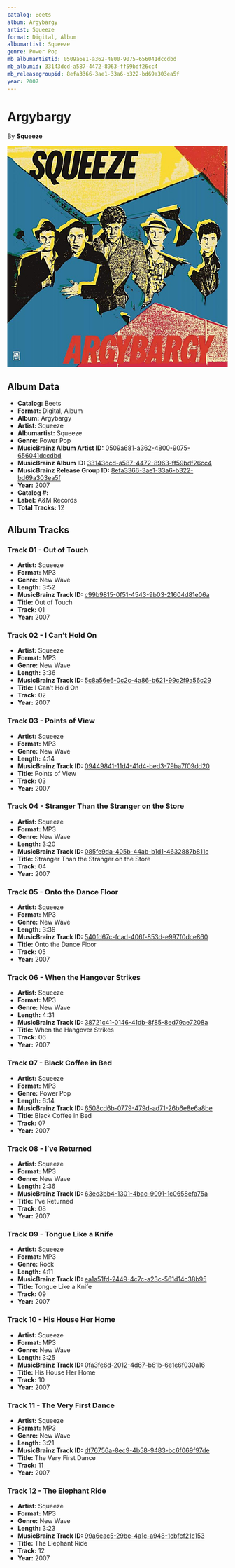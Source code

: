 ```yaml
---
catalog: Beets
album: Argybargy
artist: Squeeze
format: Digital, Album
albumartist: Squeeze
genre: Power Pop
mb_albumartistid: 0509a681-a362-4800-9075-656041dccdbd
mb_albumid: 33143dcd-a587-4472-8963-ff59bdf26cc4
mb_releasegroupid: 8efa3366-3ae1-33a6-b322-bd69a303ea5f
year: 2007
---
```


# Argybargy

By **Squeeze**

![](../../assets/beetscovers/Squeeze-Argybargy.jpg)

## Album Data

- **Catalog:** Beets
- **Format:** Digital, Album
- **Album:** Argybargy
- **Artist:** Squeeze
- **Albumartist:** Squeeze
- **Genre:** Power Pop
- **MusicBrainz Album Artist ID:** [0509a681-a362-4800-9075-656041dccdbd](https://musicbrainz.org/artist/0509a681-a362-4800-9075-656041dccdbd)
- **MusicBrainz Album ID:** [33143dcd-a587-4472-8963-ff59bdf26cc4](https://musicbrainz.org/release/33143dcd-a587-4472-8963-ff59bdf26cc4)
- **MusicBrainz Release Group ID:** [8efa3366-3ae1-33a6-b322-bd69a303ea5f](https://musicbrainz.org/release-group/8efa3366-3ae1-33a6-b322-bd69a303ea5f)
- **Year:** 2007
- **Catalog #:** 
- **Label:** A&M Records
- **Total Tracks:** 12

## Album Tracks

### Track 01 - Out of Touch

- **Artist:** Squeeze
- **Format:** MP3
- **Genre:** New Wave
- **Length:** 3:52
- **MusicBrainz Track ID:** [c99b9815-0f51-4543-9b03-21604d81e06a](https://musicbrainz.org/recording/c99b9815-0f51-4543-9b03-21604d81e06a)
- **Title:** Out of Touch
- **Track:** 01
- **Year:** 2007

### Track 02 - I Can’t Hold On

- **Artist:** Squeeze
- **Format:** MP3
- **Genre:** New Wave
- **Length:** 3:36
- **MusicBrainz Track ID:** [5c8a56e6-0c2c-4a86-b621-99c2f9a56c29](https://musicbrainz.org/recording/5c8a56e6-0c2c-4a86-b621-99c2f9a56c29)
- **Title:** I Can’t Hold On
- **Track:** 02
- **Year:** 2007

### Track 03 - Points of View

- **Artist:** Squeeze
- **Format:** MP3
- **Genre:** New Wave
- **Length:** 4:14
- **MusicBrainz Track ID:** [09449841-11d4-41d4-bed3-79ba7f09dd20](https://musicbrainz.org/recording/09449841-11d4-41d4-bed3-79ba7f09dd20)
- **Title:** Points of View
- **Track:** 03
- **Year:** 2007

### Track 04 - Stranger Than the Stranger on the Store

- **Artist:** Squeeze
- **Format:** MP3
- **Genre:** New Wave
- **Length:** 3:20
- **MusicBrainz Track ID:** [085fe9da-405b-44ab-b1d1-4632887b811c](https://musicbrainz.org/recording/085fe9da-405b-44ab-b1d1-4632887b811c)
- **Title:** Stranger Than the Stranger on the Store
- **Track:** 04
- **Year:** 2007

### Track 05 - Onto the Dance Floor

- **Artist:** Squeeze
- **Format:** MP3
- **Genre:** New Wave
- **Length:** 3:39
- **MusicBrainz Track ID:** [540fd67c-fcad-406f-853d-e997f0dce860](https://musicbrainz.org/recording/540fd67c-fcad-406f-853d-e997f0dce860)
- **Title:** Onto the Dance Floor
- **Track:** 05
- **Year:** 2007

### Track 06 - When the Hangover Strikes

- **Artist:** Squeeze
- **Format:** MP3
- **Genre:** New Wave
- **Length:** 4:31
- **MusicBrainz Track ID:** [38721c41-0146-41db-8f85-8ed79ae7208a](https://musicbrainz.org/recording/38721c41-0146-41db-8f85-8ed79ae7208a)
- **Title:** When the Hangover Strikes
- **Track:** 06
- **Year:** 2007

### Track 07 - Black Coffee in Bed

- **Artist:** Squeeze
- **Format:** MP3
- **Genre:** Power Pop
- **Length:** 6:14
- **MusicBrainz Track ID:** [6508cd6b-0779-479d-ad71-26b6e8e6a8be](https://musicbrainz.org/recording/6508cd6b-0779-479d-ad71-26b6e8e6a8be)
- **Title:** Black Coffee in Bed
- **Track:** 07
- **Year:** 2007

### Track 08 - I’ve Returned

- **Artist:** Squeeze
- **Format:** MP3
- **Genre:** New Wave
- **Length:** 2:36
- **MusicBrainz Track ID:** [63ec3bb4-1301-4bac-9091-1c0658efa75a](https://musicbrainz.org/recording/63ec3bb4-1301-4bac-9091-1c0658efa75a)
- **Title:** I’ve Returned
- **Track:** 08
- **Year:** 2007

### Track 09 - Tongue Like a Knife

- **Artist:** Squeeze
- **Format:** MP3
- **Genre:** Rock
- **Length:** 4:11
- **MusicBrainz Track ID:** [ea1a51fd-2449-4c7c-a23c-561d14c38b95](https://musicbrainz.org/recording/ea1a51fd-2449-4c7c-a23c-561d14c38b95)
- **Title:** Tongue Like a Knife
- **Track:** 09
- **Year:** 2007

### Track 10 - His House Her Home

- **Artist:** Squeeze
- **Format:** MP3
- **Genre:** New Wave
- **Length:** 3:25
- **MusicBrainz Track ID:** [0fa3fe6d-2012-4d67-b61b-6e1e6f030a16](https://musicbrainz.org/recording/0fa3fe6d-2012-4d67-b61b-6e1e6f030a16)
- **Title:** His House Her Home
- **Track:** 10
- **Year:** 2007

### Track 11 - The Very First Dance

- **Artist:** Squeeze
- **Format:** MP3
- **Genre:** New Wave
- **Length:** 3:21
- **MusicBrainz Track ID:** [df76756a-8ec9-4b58-9483-bc6f069f97de](https://musicbrainz.org/recording/df76756a-8ec9-4b58-9483-bc6f069f97de)
- **Title:** The Very First Dance
- **Track:** 11
- **Year:** 2007

### Track 12 - The Elephant Ride

- **Artist:** Squeeze
- **Format:** MP3
- **Genre:** New Wave
- **Length:** 3:23
- **MusicBrainz Track ID:** [99a6eac5-29be-4a1c-a948-1cbfcf21c153](https://musicbrainz.org/recording/99a6eac5-29be-4a1c-a948-1cbfcf21c153)
- **Title:** The Elephant Ride
- **Track:** 12
- **Year:** 2007


